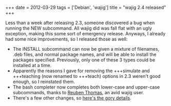 +++
date = 2012-03-29
tags = ['Debian', 'wajig']
title = "wajig 2.4 released"
+++

Less than a week after releasing 2.3, someone discovered a bug when
running the NEW subcommand. All wajig did was fall flat with an ugly
exception, making this some sort of emergency release. Anyways, I
already had some nice improvements, so I released those as well:

-   The INSTALL subcommand can now be given a mixture of filenames, .deb
    files, and normal package names, and will be able to install the
    packages specified. Previously, only one of these 3 types could be
    installed at a time.
-   Apparently the reasons I gave for removing the +++simulate and
    +++teaching (now renamed to +++teach) options in 2.3 weren\'t good
    enough, so I reinstated them.
-   The bash completer now completes both lower-case and upper-case
    subcommands, thanks to [Reuben Thomas], an avid wajig user.
-   There\'s a few other changes, so [here\'s the gory details].

  [Reuben Thomas]: http://rrt.sc3d.org/
  [here\'s the gory details]: http://packages.qa.debian.org/w/wajig/news/20120327T130420Z.html
